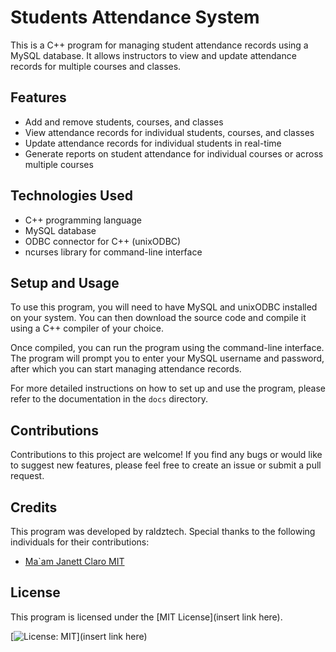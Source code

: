 # Students Attendance System

This is a C++ program for managing student attendance records using a MySQL database. It allows instructors to view and update attendance records for multiple courses and classes.

## Features

- Add and remove students, courses, and classes
- View attendance records for individual students, courses, and classes
- Update attendance records for individual students in real-time
- Generate reports on student attendance for individual courses or across multiple courses

## Technologies Used

- C++ programming language
- MySQL database
- ODBC connector for C++ (unixODBC)
- ncurses library for command-line interface

## Setup and Usage

To use this program, you will need to have MySQL and unixODBC installed on your system. You can then download the source code and compile it using a C++ compiler of your choice.

Once compiled, you can run the program using the command-line interface. The program will prompt you to enter your MySQL username and password, after which you can start managing attendance records.

For more detailed instructions on how to set up and use the program, please refer to the documentation in the `docs` directory.

## Contributions

Contributions to this project are welcome! If you find any bugs or would like to suggest new features, please feel free to create an issue or submit a pull request.

## Credits

This program was developed by raldztech. Special thanks to the following individuals for their contributions:

- [Ma`am Janett Claro MIT]()


## License

This program is licensed under the [MIT License](insert link here).

[![License: MIT](https://img.shields.io/badge/License-MIT-yellow.svg)](insert link here)

